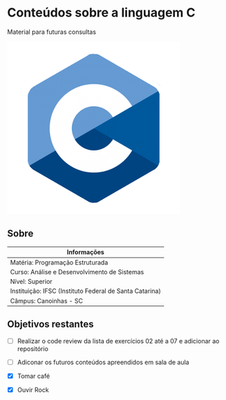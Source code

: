 
# Conteúdos sobre a linguagem C

Material para futuras consultas

![](/imagem/C.png)

## Sobre

| Informações                                             |
|---------------------------------------------------------|
| Matéria: Programação Estruturada                        |
| Curso: Análise e Desenvolvimento de Sistemas            | 
| Nível: Superior                                         |
| Instituição: IFSC (Instituto Federal de Santa Catarina) |
| Câmpus: Canoinhas - SC                                  |

## Objetivos restantes

- [ ] Realizar o code review da lista de exercícios 02 até a 07 e adicionar ao repositório
- [ ] Adiconar os futuros conteúdos apreendidos em sala de aula
- [x] Tomar café
- [x] Ouvir Rock

